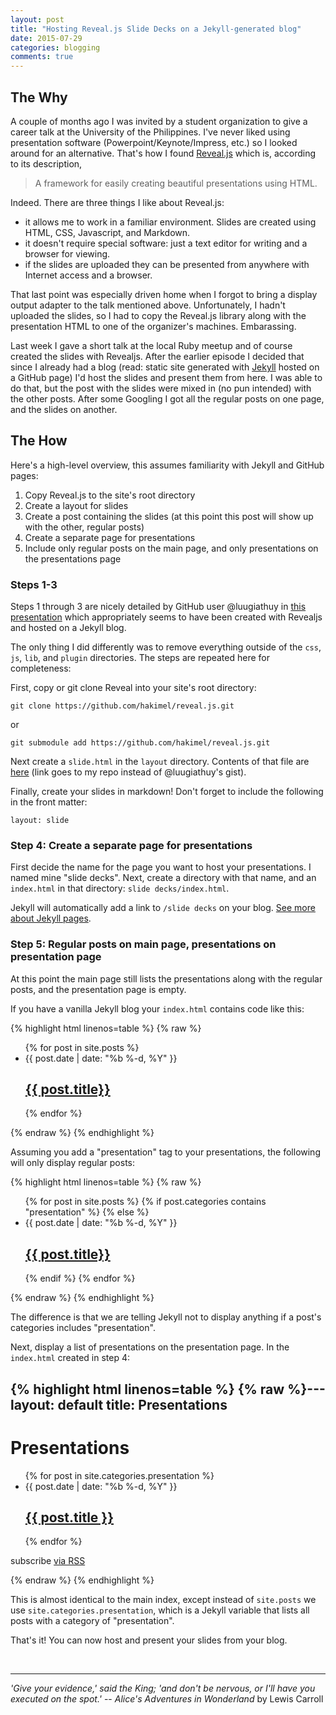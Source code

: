 ```yaml
---
layout: post
title: "Hosting Reveal.js Slide Decks on a Jekyll-generated blog"
date: 2015-07-29
categories: blogging
comments: true
---
```


## The Why

A couple of months ago I was invited by a student organization to give a career talk at the University of the Philippines.  I've never liked using presentation software (Powerpoint/Keynote/Impress, etc.) so I looked around for an alternative.  That's how I found [Reveal.js](http://lab.hakim.se/reveal-js/) which is, according to its description,

>A framework for easily creating beautiful presentations using HTML.

Indeed.  There are three things I like about Reveal.js:

- it allows me to work in a familiar environment.  Slides are created using HTML, CSS, Javascript, and Markdown.
- it doesn't require special software: just a text editor for writing and a browser for viewing.
- if the slides are uploaded they can be presented from anywhere with Internet access and a browser.

That last point was especially driven home when I forgot to bring a display output adapter to the talk mentioned above.  Unfortunately, I hadn't uploaded the slides, so I had to copy the Reveal.js library along with the presentation HTML to one of the organizer's machines.  Embarassing.

Last week I gave a short talk at the local Ruby meetup and of course created the slides with Revealjs.  After the earlier episode I decided that since I already had a blog (read: static site generated with [Jekyll](http://jekyllrb.com/) hosted on a GitHub page) I'd host the slides and present them from here.  I was able to do that, but the post with the slides were mixed in (no pun intended) with the other posts.  After some Googling I got all the regular posts on one page, and the slides on another.

## The How

Here's a high-level overview, this assumes familiarity with Jekyll and GitHub pages:

1. Copy Reveal.js to the site's root directory
2. Create a layout for slides
3. Create a post containing the slides (at this point this post will show up with the other, regular posts)
4. Create a separate page for presentations
5. Include only regular posts on the main page, and only presentations on the presentations page

### Steps 1-3
Steps 1 through 3 are nicely detailed by GitHub user @luugiathuy in [this presentation](http://luugiathuy.com/slides/jekyll-create-slides-with-revealjs/#/) which appropriately seems to have been created with Revealjs and hosted on a Jekyll blog.

The only thing I did differently was to remove everything outside of the `css`, `js`, `lib`, and `plugin` directories.  The steps are repeated here for completeness:

First, copy or git clone Reveal into your site's root directory:
```
git clone https://github.com/hakimel/reveal.js.git
```

or

```
git submodule add https://github.com/hakimel/reveal.js.git
```

Next create a `slide.html` in the `layout` directory.  Contents of that file are [here](https://github.com/jpmoral/jpmoral.github.io/blob/master/_layouts/slide.html) (link goes to my repo instead of @luugiathuy's gist).

Finally, create your slides in markdown!  Don't forget to include the following in the front matter:

```
layout: slide
```


### Step 4: Create a separate page for presentations

First decide the name for the page you want to host your presentations.  I named mine "slide decks".  Next, create a directory with that name, and an `index.html` in that directory: `slide decks/index.html`.

Jekyll will automatically add a link to `/slide decks` on your blog.  [See more about Jekyll pages](http://jekyllrb.com/docs/pages/).

### Step 5: Regular posts on main page, presentations on presentation page

At this point the main page still lists the presentations along with the regular posts, and the presentation page is empty.

If you have a vanilla Jekyll blog your `index.html` contains code like this:

{% highlight html linenos=table %}
{% raw %}<ul class="post-list">
  {% for post in site.posts %}
    <li>
      <span class="post-meta">{{ post.date | date: "%b %-d, %Y" }}</span>
        <h2>
          <a class="post-link" href="{{ post.url | prepend: site.baseurl }}">{{ post.title}}</a>
        </h2>
    </li>
  {% endfor %}
</ul>{% endraw %}
{% endhighlight %}

Assuming you add a "presentation" tag to your presentations, the following will only display regular posts:

{% highlight html linenos=table %}
{% raw %}<ul class="post-list">
  {% for post in site.posts %}
    {% if post.categories contains "presentation" %}
      <!--  don't show presentations -->
    {% else %}
      <li>
        <span class="post-meta">{{ post.date | date: "%b %-d, %Y" }}</span>
          <h2>
            <a class="post-link" href="{{ post.url | prepend: site.baseurl }}">{{ post.title}}</a>
          </h2>
      </li>
    {% endif %}
  {% endfor %}
</ul>{% endraw %}
{% endhighlight %}

The difference is that we are telling Jekyll not to display anything if a post's categories includes "presentation".

Next, display a list of presentations on the presentation page.  In the `index.html` created in step 4:

{% highlight html linenos=table %}
{% raw %}---
layout: default
title: Presentations
---
<div class="home">
  <h1 class="page-heading">Presentations</h1>
  <ul class="post-list">
    {% for post in site.categories.presentation %}
      <li>
        <span class="post-meta">{{ post.date  | date: "%b %-d, %Y" }}
        <h2>
          <a class="post-link" href="{{ post.url | prepend: site.baseurl }}">{{ post.title }}</a>
        </h2>
      </li>
    {% endfor %}
  </ul>
  <p class="rss-subscribe">subscribe <a href="{{ "/feed.xml" | prepend: site.baseurl }}">via RSS</a></p>
</div>{% endraw %}
{% endhighlight %}

This is almost identical to the main index, except instead of `site.posts` we use `site.categories.presentation`, which is a Jekyll variable that lists all posts with a category of "presentation".

That's it!  You can now host and present your slides from your blog.

<br/>

***
*'Give your evidence,' said the King; 'and don't be nervous, or I'll have you executed on the spot.'* 
-- *Alice's Adventures in Wonderland* by Lewis Carroll
